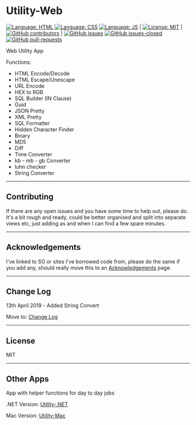 # Utility-Web

[![Language: HTML](https://img.shields.io/badge/language-html-purple.svg)](https://www.w3.org/html/)
[![Language: CSS](https://img.shields.io/badge/language-css-purple.svg)](https://www.w3.org/Style/CSS/)
[![Language: JS](https://img.shields.io/badge/language-javascript-purple.svg)](https://developer.mozilla.org/en-US/docs/Web/JavaScript)
|
[![License: MIT](https://img.shields.io/badge/License-MIT-lightgrey.svg)](https://opensource.org/licenses/MIT) 
|
[![GitHub contributors](https://img.shields.io/github/contributors/AlexHedley/Utility-Web.svg)](https://GitHub.com/AlexHedley/Utility-Web/graphs/contributors/)
|
[![GitHub issues](https://img.shields.io/github/issues/AlexHedley/Utility-Web.svg)](https://GitHub.com/AlexHedley/Utility-Web/issues/)
[![GitHub issues-closed](https://img.shields.io/github/issues-closed/AlexHedley/Utility-Web.svg)](https://GitHub.com/AlexHedley/Utility-Web/issues?q=is%3Aissue+is%3Aclosed)
[![GitHub pull-requests](https://img.shields.io/github/issues-pr/AlexHedley/Utility-Web.svg)](https://GitHub.com/AlexHedley/Utility-Web/pull/)

Web Utility App

Functions:

* HTML Encode/Decode
* HTML Escape/Unescape
* URL Encode
* HEX to RGB
* SQL Builder (IN Clause)
* Guid
* JSON Pretty
* XML Pretty
* SQL Formatter
* Hidden Character Finder
* Binary
* MD5
* Diff
* Time Converter
* kb - mb - gb Converter
* luhn checker
* String Converter

---

## Contributing

If there are any open issues and you have some time to help out, please do. It's a bit rough and ready, could be better organised and split into separate views etc, just adding as and when I can find a few spare minutes.

---

## Acknowledgements

I've linked to SO or sites I've borrowed code from, please do the same if you add any, should really move this to an [Acknowledgements](ACKNOWLEDGEMENTS.md) page.

---

## Change Log

13th April 2019 - Added String Convert

Move to: [Change Log](CHANGELOG.md)

---

## License

MIT

---

## Other Apps

App with helper functions for day to day jobs

.NET Version: [Utility-.NET](https://github.com/AlexHedley/Utility)

 Mac Version: [Utility-Mac](https://github.com/AlexHedley/Utility-Mac)

